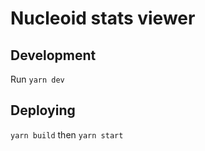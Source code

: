 # Nucleoid stats viewer

## Development

Run `yarn dev`

## Deploying

`yarn build` then `yarn start`
